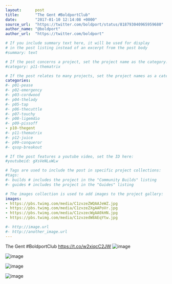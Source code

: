 ```yaml
---
layout:      post
title:       "The Gent #BoldportClub"
date:        "2017-01-10 12:14:08 +0000"
source_url:  "https://twitter.com/boldport/status/818793040965959680"
author_name: "@boldport"
author_url:  "https://twitter.com/boldport"

# If you include summary text here, it will be used for display
# in the post listing instead of an excerpt from the post body
#summary: text

# If the post concerns a project, set the project name as the category:
#category: p11-thematrix

# If the post relates to many projects, set the project names as a categories array:
categories:
#- p01-pease
#- p02-emergency
#- p03-cordwood
#- p04-thelady
#- p05-tap
#- p06-thecuttle
#- p07-touchy
#- p08-ligemdio
#- p09-pissoff
- p10-thegent
#- p11-thematrix
#- p12-juice
#- p99-conqueror
#- qsop-breakout

# If the post features a youtube video, set the ID here:
#youtubeid: gXsVeNLuWLw

# Tags are used to include the post in specific project collections:
#tags:
#- builds # includes the project in the "Community Builds" listing
#- guides # includes the project in the "Guides" listing

# The images collection is used to add images to the project gallery:
images:
- https://pbs.twimg.com/media/C1zvzeZWQAAJeWZ.jpg
- https://pbs.twimg.com/media/C1zvzeZXgAAPoVr.jpg
- https://pbs.twimg.com/media/C1zvzecWgAA0kHN.jpg
- https://pbs.twimg.com/media/C1zvzedW8AEqYtw.jpg

#- http://image.url
#- http://another_image.url
---
```


The Gent #BoldportClub https://t.co/w2xiqcC2JW
![image](https://pbs.twimg.com/media/C1zvzeZWQAAJeWZ.jpg)

![image](https://pbs.twimg.com/media/C1zvzeZXgAAPoVr.jpg)

![image](https://pbs.twimg.com/media/C1zvzecWgAA0kHN.jpg)

![image](https://pbs.twimg.com/media/C1zvzedW8AEqYtw.jpg)


